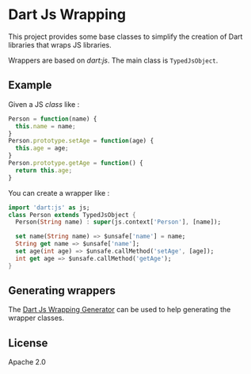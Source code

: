 # Dart Js Wrapping

This project provides some base classes to simplify the creation of Dart libraries that wraps JS libraries.

Wrappers are based on _dart:js_. The main class is `TypedJsObject`.

## Example

Given a JS _class_ like :

```js
Person = function(name) {
  this.name = name;
}
Person.prototype.setAge = function(age) {
  this.age = age;
}
Person.prototype.getAge = function() {
  return this.age;
}
```

You can create a wrapper like :

```dart
import 'dart:js' as js;
class Person extends TypedJsObject {
  Person(String name) : super(js.context['Person'], [name]);

  set name(String name) => $unsafe['name'] = name;
  String get name => $unsafe['name'];
  set age(int age) => $unsafe.callMethod('setAge', [age]);
  int get age => $unsafe.callMethod('getAge');
}
```

## Generating wrappers

The [Dart Js Wrapping Generator](http://pub.dartlang.org/packages/js_wrapping_generator) can be used
to help generating the wrapper classes.

## License ##
Apache 2.0
